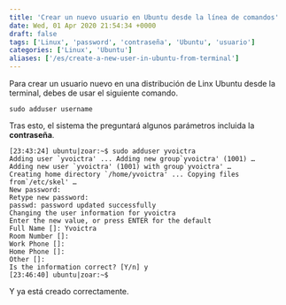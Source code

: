 ```yaml
---
title: 'Crear un nuevo usuario en Ubuntu desde la línea de comandos'
date: Wed, 01 Apr 2020 21:54:34 +0000
draft: false
tags: ['Linux', 'password', 'contraseña', 'Ubuntu', 'usuario']
categories: ['Linux', 'Ubuntu']
aliases: ['/es/create-a-new-user-in-ubuntu-from-terminal']
---
```


Para crear un usuario nuevo en una distribución de Linx Ubuntu desde la terminal, debes de usar el siguiente comando.

    sudo adduser username

Tras esto, el sistema the preguntará algunos parámetros incluida la **contraseña**.

```
[23:43:24] ubuntu|zoar:~$ sudo adduser yvoictra
Adding user `yvoictra' ... Adding new group`yvoictra' (1001) …
Adding new user `yvoictra' (1001) with group`yvoictra' …
Creating home directory `/home/yvoictra' ... Copying files from`/etc/skel' …
New password:
Retype new password:
passwd: password updated successfully
Changing the user information for yvoictra
Enter the new value, or press ENTER for the default
Full Name []: Yvoictra
Room Number []:
Work Phone []:
Home Phone []:
Other []:
Is the information correct? [Y/n] y
[23:46:40] ubuntu|zoar:~$
```

Y ya está creado correctamente.
